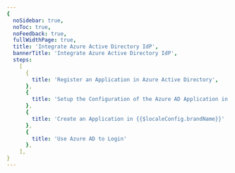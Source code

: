 ```yaml
---
{
  noSidebar: true,
  noToc: true,
  noFeedback: true,
  fullWidthPage: true,
  title: 'Integrate Azure Active Directory IdP',
  bannerTitle: 'Integrate Azure Active Directory IdP',
  steps:
    [
      {
        title: 'Register an Application in Azure Active Directory',
      },
      {
        title: 'Setup the Configuration of the Azure AD Application in {{$localeConfig.brandName}}',
      },
      {
        title: 'Create an Application in {{$localeConfig.brandName}}'
      },
      {
        title: 'Use Azure AD to Login'
      },
    ],
}
---
```


<IntegrationDetail backLink="/en/guides/connections/enterprise"/>
